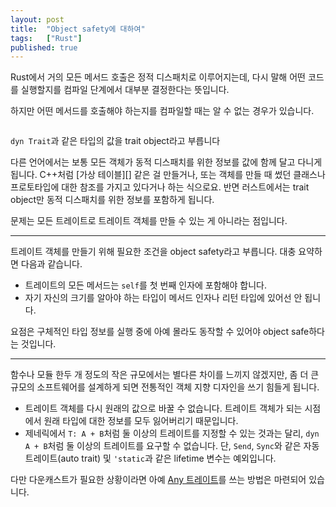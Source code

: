 ```yaml
---
layout: post
title:  "Object safety에 대하여"
tags:   ["Rust"]
published: true
---
```


Rust에서 거의 모든 메서드 호출은 정적 디스패치로 이루어지는데, 다시 말해 어떤 코드를 실행할지를 컴파일 단계에서 대부분 결정한다는 뜻입니다.

하지만 어떤 메서드를 호출해야 하는지를 컴파일할 때는 알 수 없는 경우가 있습니다.

```rust

```

`dyn Trait`과 같은 타입의 값을 trait object라고 부릅니다

다른 언어에서는 보통 모든 객체가 동적 디스패치를 위한 정보를 값에 함께 달고 다니게 됩니다. C++처럼 [가상 테이블][] 같은 걸 만들거나, 또는 객체를 만들 때 썼던 클래스나 프로토타입에 대한 참조를 가지고 있다거나 하는 식으로요. 반면 러스트에서는 trait object만 동적 디스패치를 위한 정보를 포함하게 됩니다.

문제는 모든 트레이트로 트레이트 객체를 만들 수 있는 게 아니라는 점입니다.

----

트레이트 객체를 만들기 위해 필요한 조건을 object safety라고 부릅니다. 대충 요약하면 다음과 같습니다.

 - 트레이트의 모든 메서드는 `self`를 첫 번째 인자에 포함해야 합니다.
 - 자기 자신의 크기를 알아야 하는 타입이 메서드 인자나 리턴 타입에 있어선 안 됩니다.

요점은 구체적인 타입 정보를 실행 중에 아예 몰라도 동작할 수 있어야 object safe하다는 것입니다.

----

함수나 모듈 한두 개 정도의 작은 규모에서는 별다른 차이를 느끼지 않겠지만, 좀 더 큰 규모의 소프트웨어를 설계하게 되면 전통적인 객체 지향 디자인을 쓰기 힘들게 됩니다.

 - 트레이트 객체를 다시 원래의 값으로 바꿀 수 없습니다. 트레이트 객체가 되는 시점에서 원래 타입에 대한 정보를 모두 잃어버리기 때문입니다.
 - 제네릭에서 `T: A + B`처럼 둘 이상의 트레이트를 지정할 수 있는 것과는 달리, `dyn A + B`처럼 둘 이상의 트레이트를 요구할 수 없습니다. 단, `Send`, `Sync`와 같은 자동 트레이트(auto trait) 및 `'static`과 같은 lifetime 변수는 예외입니다.

다만 다운캐스트가 필요한 상황이라면 아예 [Any 트레이트][10]를 쓰는 방법은 마련되어 있습니다.

[10]: https://doc.rust-lang.org/std/any/index.html
